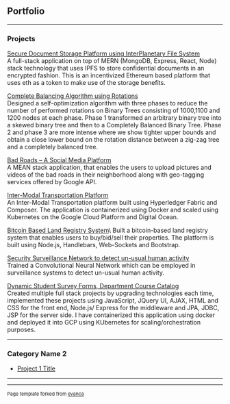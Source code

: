 ## Portfolio

---

### Projects 

[Secure Document Storage Platform using InterPlanetary File System](https://github.com/KSR4599/Doc-Keeper)\
A full-stack application on top of MERN (MongoDB, Express, React, Node) stack technology that uses IPFS to store confidential documents in
an encrypted fashion. This is an incentivized Ethereum based platform that uses eth as a token to make use of the storage benefits.

[Complete Balancing Algorithm using Rotations](/pdf/sample_presentation.pdf)\
Designed a self-optimization algorithm with three phases to reduce the number of performed rotations on Binary Trees consisting of 1000,1100
and 1200 nodes at each phase. Phase 1 transformed an arbitrary binary tree into a skewed binary tree and then to a Completely Balanced Binary Tree. Phase 2 and phase 3 are more intense where we show tighter upper bounds and obtain a close lower bound on the rotation distance between a zig-zag tree and a completely balanced tree.

[Bad Roads – A Social Media Platform](https://github.com/KSR4599/resdem)\
A MEAN stack application, that enables the users to upload pictures and videos of the bad roads in their neighborhood along with geo-tagging services offered by Google API.

[Inter-Modal Transportation Platform](https://github.com/KSR4599/Hyp_Intermodal-trans)\
An Inter-Modal Transportation platform built using Hyperledger Fabric and Composer. The application is containerized using Docker and scaled using Kubernetes on the Google Cloud Platform and Digital Ocean.

[Bitcoin Based Land Registry System](https://github.com/KSR4599/Blockchain-Land-Registry-System.)\
Built a bitcoin-based land registry system that enables users to buy/bid/sell their properties. The platform is built using Node.js, Handlebars, Web-Sockets and Bootstrap.

[Security Surveillance Network to detect un-usual human activity](http://example.com/)\
Trained a Convolutional Neural Network which can be employed in surveillance systems to detect un-usual human activity.

[Dynamic Student Survey Forms, Department Course Catalog](http://example.com/)\
Created multiple full stack projects by upgrading technologies each time, implemented these projects using JavaScript, JQuery UI, AJAX, HTML and CSS for the front end, Node.js/ Express for the middleware and JPA, JDBC, JSP for the server side. I have containerized this application using docker and deployed it into GCP using KUbernetes for scaling/orchestration purposes.


---

### Category Name 2

- [Project 1 Title](http://example.com/)


---




---
<p style="font-size:11px">Page template forked from <a href="https://github.com/evanca/quick-portfolio">evanca</a></p>
<!-- Remove above link if you don't want to attibute -->
